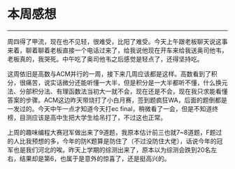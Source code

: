 # 本周感想

---

周四得了甲流，现在也不见轻，很难受，比阳了难受。今天上午跟老板聊天说这事来着，聊着聊着老板直接一个电话过来了，给我说他现在开车来给我送奥司他韦，老板真的，我哭死。中午吃了奥司他韦之后感觉是轻点了，还得坚持吃。

这周依旧是高数与ACM并行的一周，接下来几周应该都是这样。高数看到了积分，很痛苦，说实话微分还能听懂一大半，但是积分是一大半都听不懂，什么换元法、分部积分法、有理函数法当初大一就不会，现在还是不会，现在我只求能看懂答案的步骤。ACM这边昨天带烧打了小白月赛，签到题疯狂WA，后面的题倒都是一发过的。今天中午一点才知道今天打ec final，稍微看了一会，但是不知道终榜，目测应该是高中生把大学生给吊打了，不过这也正常。

上周的趣味编程大赛冠军做出来了9道题，我原本估计前三也就7~8道题，F题过的人比我预想的多，今年的防K题算是防住了（不过没防住大佬），话说今年的冠军也是我们河北的唉。昨天上学期的综测出来了，原本以为综测会跌到20名左右，结果却是第6，也属于是意外的惊喜了，还是挺高兴的。
